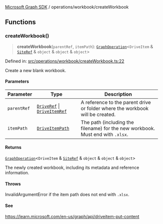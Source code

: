 [Microsoft Graph SDK](../../modules.md) / operations/workbook/createWorkbook

## Functions

### createWorkbook()

> **createWorkbook**(`parentRef`, `itemPath`): [`GraphOperation`](../../models/GraphOperation.md#graphoperation)\<`DriveItem` & [`SiteRef`](../../models/SiteRef.md#siteref) & `object` & `object` & `object`\>

Defined in: [src/operations/workbook/createWorkbook.ts:22](https://github.com/Future-Secure-AI/microsoft-graph/blob/6f587d043e8277194e9b2feca914ab2cba9d258d/src/operations/workbook/createWorkbook.ts#L22)

Create a new blank workbook.

#### Parameters

| Parameter | Type | Description |
| ------ | ------ | ------ |
| `parentRef` | [`DriveRef`](../../models/DriveRef.md#driveref) \| [`DriveItemRef`](../../models/DriveItemRef.md#driveitemref) | A reference to the parent drive or folder where the workbook will be created. |
| `itemPath` | [`DriveItemPath`](../../models/DriveItemPath.md#driveitempath) | The path (including the filename) for the new workbook. Must end with `.xlsx`. |

#### Returns

[`GraphOperation`](../../models/GraphOperation.md#graphoperation)\<`DriveItem` & [`SiteRef`](../../models/SiteRef.md#siteref) & `object` & `object` & `object`\>

The newly created workbook, including its metadata and reference information.

#### Throws

InvalidArgumentError if the item path does not end with `.xlsx`.

#### See

https://learn.microsoft.com/en-us/graph/api/driveitem-put-content
